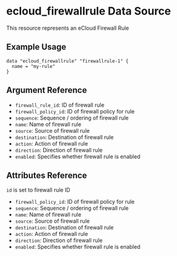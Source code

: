# ecloud_firewallrule Data Source

This resource represents an eCloud Firewall Rule

## Example Usage

```hcl
data "ecloud_firewallrule" "firewallrule-1" {
  name = "my-rule"
}
```

## Argument Reference

- `firewall_rule_id`: ID of firewall rule
- `firewall_policy_id`: ID of firewall policy for rule
- `sequence`: Sequence / ordering of firewall rule
- `name`: Name of firewall rule
- `source`: Source of firewall rule
- `destination`: Destination of firewall rule
- `action`: Action of firewall rule
- `direction`: Direction of firewall rule
- `enabled`: Specifies whether firewall rule is enabled

## Attributes Reference

`id` is set to firewall rule ID

- `firewall_policy_id`: ID of firewall policy for rule
- `sequence`: Sequence / ordering of firewall rule
- `name`: Name of firewall rule
- `source`: Source of firewall rule
- `destination`: Destination of firewall rule
- `action`: Action of firewall rule
- `direction`: Direction of firewall rule
- `enabled`: Specifies whether firewall rule is enabled